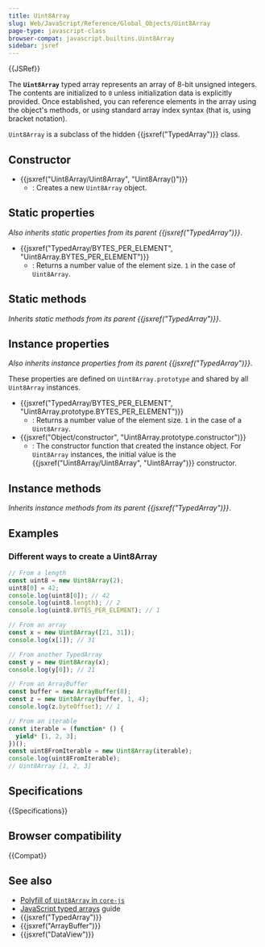 ```yaml
---
title: Uint8Array
slug: Web/JavaScript/Reference/Global_Objects/Uint8Array
page-type: javascript-class
browser-compat: javascript.builtins.Uint8Array
sidebar: jsref
---
```


{{JSRef}}

The **`Uint8Array`** typed array represents an array of 8-bit unsigned integers. The contents are initialized to `0` unless initialization data is explicitly provided. Once established, you can reference elements in the array using the object's methods, or using standard array index syntax (that is, using bracket notation).

`Uint8Array` is a subclass of the hidden {{jsxref("TypedArray")}} class.

## Constructor

- {{jsxref("Uint8Array/Uint8Array", "Uint8Array()")}}
  - : Creates a new `Uint8Array` object.

## Static properties

_Also inherits static properties from its parent {{jsxref("TypedArray")}}_.

- {{jsxref("TypedArray/BYTES_PER_ELEMENT", "Uint8Array.BYTES_PER_ELEMENT")}}
  - : Returns a number value of the element size. `1` in the case of `Uint8Array`.

## Static methods

_Inherits static methods from its parent {{jsxref("TypedArray")}}_.

## Instance properties

_Also inherits instance properties from its parent {{jsxref("TypedArray")}}_.

These properties are defined on `Uint8Array.prototype` and shared by all `Uint8Array` instances.

- {{jsxref("TypedArray/BYTES_PER_ELEMENT", "Uint8Array.prototype.BYTES_PER_ELEMENT")}}
  - : Returns a number value of the element size. `1` in the case of a `Uint8Array`.
- {{jsxref("Object/constructor", "Uint8Array.prototype.constructor")}}
  - : The constructor function that created the instance object. For `Uint8Array` instances, the initial value is the {{jsxref("Uint8Array/Uint8Array", "Uint8Array")}} constructor.

## Instance methods

_Inherits instance methods from its parent {{jsxref("TypedArray")}}_.

## Examples

### Different ways to create a Uint8Array

```js
// From a length
const uint8 = new Uint8Array(2);
uint8[0] = 42;
console.log(uint8[0]); // 42
console.log(uint8.length); // 2
console.log(uint8.BYTES_PER_ELEMENT); // 1

// From an array
const x = new Uint8Array([21, 31]);
console.log(x[1]); // 31

// From another TypedArray
const y = new Uint8Array(x);
console.log(y[0]); // 21

// From an ArrayBuffer
const buffer = new ArrayBuffer(8);
const z = new Uint8Array(buffer, 1, 4);
console.log(z.byteOffset); // 1

// From an iterable
const iterable = (function* () {
  yield* [1, 2, 3];
})();
const uint8FromIterable = new Uint8Array(iterable);
console.log(uint8FromIterable);
// Uint8Array [1, 2, 3]
```

## Specifications

{{Specifications}}

## Browser compatibility

{{Compat}}

## See also

- [Polyfill of `Uint8Array` in `core-js`](https://github.com/zloirock/core-js#ecmascript-typed-arrays)
- [JavaScript typed arrays](/en-US/docs/Web/JavaScript/Guide/Typed_arrays) guide
- {{jsxref("TypedArray")}}
- {{jsxref("ArrayBuffer")}}
- {{jsxref("DataView")}}
